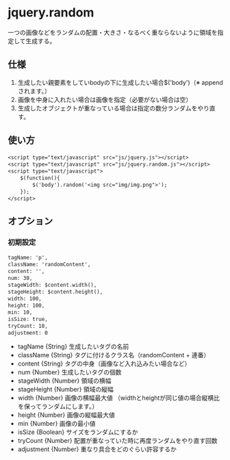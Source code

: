 jquery.random
=============

一つの画像などをランダムの配置・大きさ・なるべく重ならないように領域を指定して生成する。


仕様
---
1. 生成したい親要素をしていbodyの下に生成したい場合$('body')（※ appendされます。）
2. 画像を中身に入れたい場合は画像を指定（必要がない場合は空）
3. 生成したオブジェクトが重なっている場合は指定の数分ランダムをやり直す。


使い方
---
	<script type="text/javascript" src="js/jquery.js"></script>
	<script type="text/javascript" src="js/jquery.random.js"></script>
	<script type="text/javascript">
		$(function(){
			$('body').random('<img src="img/img.png">');
		});
	</script>



オプション
------

### 初期設定 ###
	tagName: 'p',
	className: 'randomContent',
	content: '',
	num: 30,
	stageWidth: $content.width(),
	stageHeight: $content.height(),
	width: 100,
	height: 100,
	min: 10,
	isSize: true,
	tryCount: 10,
	adjustment: 0

* tagName {String} 生成したいタグの名前
* className {String} タグに付けるクラス名（randomContent + 連番）
* content {String} タグの中身（画像など入れ込みたい場合など）
* num {Number} 生成したいタグの個数
* stageWidth {Number} 領域の横幅
* stageHeight {Number} 領域の縦幅
* width {Number} 画像の横幅最大値 （widthとheightが同じ値の場合縦横比を保ってランダムにします。）
* height {Number}	画像の縦幅最大値
* min {Number} 画像の最小値
* isSize {Boolean} サイズをランダムにするか
* tryCount {Number} 配置が重なっていた時に再度ランダムをやり直す回数
* adjustment {Number} 重なり具合をどのぐらい許容するか